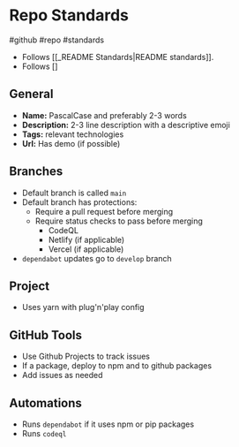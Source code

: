 # Repo Standards
#github #repo #standards

- Follows [[_README Standards|README standards]].
- Follows []

## General
- **Name:** PascalCase and preferably 2-3 words
- **Description:** 2-3 line description with a descriptive emoji
- **Tags:** relevant technologies
- **Url:** Has demo (if possible)

## Branches
- Default branch is called `main`
- Default branch has protections:
	- Require a pull request before merging
	- Require status checks to pass before merging
		- CodeQL
		- Netlify (if applicable)
		- Vercel (if applicable)
- `dependabot` updates go to `develop` branch

## Project
- Uses yarn with plug'n'play config

## GitHub Tools
- Use Github Projects to track issues
- If a package, deploy to npm and to github packages
- Add issues as needed
 
## Automations
- Runs `dependabot` if it uses npm or pip packages
- Runs `codeql`

